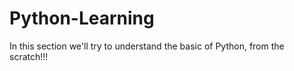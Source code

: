 # Python-Learning

In this section we'll try to understand the basic of Python, from the scratch!!!

